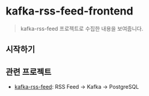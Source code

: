 # kafka-rss-feed-frontend

> kafka-rss-feed 프로젝트로 수집한 내용을 보여줍니다.

## 시작하기

## 관련 프로젝트

- [kafka-rss-feed](https://github.com/SkyLightQP/kafka-rss-feed): RSS Feed -> Kafka -> PostgreSQL
